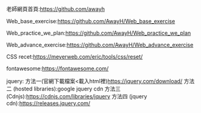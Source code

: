 老師網頁首頁:https://github.com/awayh

Web_base_exercise:https://github.com/AwayH/Web_base_exercise

Web_practice_we_plan:https://github.com/AwayH/Web_practice_we_plan

Web_advance_exercise:https://github.com/AwayH/Web_advance_exercise

CSS recet:https://meyerweb.com/eric/tools/css/reset/

fontawesome:https://fontawesome.com/


jquery:
方法一(官網下載檔案<載入html裡)https://jquery.com/download/
方法二 (hosted libraries):google jquery cdn
方法三 (Cdnjs):https://cdnjs.com/libraries/jquery
方法四 (jquery cdn):https://releases.jquery.com/
